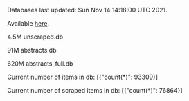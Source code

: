 Databases last updated: Sun Nov 14 14:18:00 UTC 2021. 

Available [here](https://github.com/cbeauhilton/ash-db/releases).

4.5M	unscraped.db

91M	abstracts.db

620M	abstracts_full.db

Current number of items in db:
[{"count(*)": 93309}]

Current number of scraped items in db:
[{"count(*)": 76864}]
